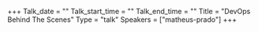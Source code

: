 +++
Talk_date = ""
Talk_start_time = ""
Talk_end_time = ""
Title = "DevOps Behind The Scenes"
Type = "talk"
Speakers = ["matheus-prado"]
+++



